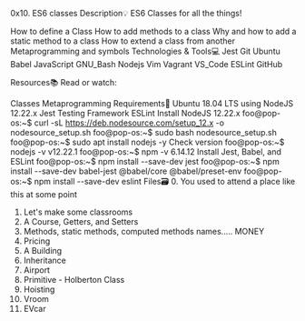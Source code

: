 0x10. ES6 classes
Description:bulb:
ES6 Classes for all the things!

How to define a Class
How to add methods to a class
Why and how to add a static method to a class
How to extend a class from another
Metaprogramming and symbols
Technologies & Tools:computer:
Jest Git Ubuntu Babel JavaScript GNU_Bash Nodejs Vim Vagrant VS_Code ESLint GitHub

Resources:books:
Read or watch:

Classes
Metaprogramming
Requirements:hammer:
Ubuntu 18.04 LTS using NodeJS 12.22.x
Jest Testing Framework
ESLint
Install NodeJS 12.22.x
foo@pop-os:~$ curl -sL https://deb.nodesource.com/setup_12.x -o nodesource_setup.sh
foo@pop-os:~$ sudo bash nodesource_setup.sh
foo@pop-os:~$ sudo apt install nodejs -y
Check version
foo@pop-os:~$ nodejs -v
v12.22.1
foo@pop-os:~$ npm -v
6.14.12
Install Jest, Babel, and ESLint
foo@pop-os:~$ npm install --save-dev jest
foo@pop-os:~$ npm install --save-dev babel-jest @babel/core @babel/preset-env
foo@pop-os:~$ npm install --save-dev eslint
Files:card_file_box:
0. You used to attend a place like this at some point
1. Let's make some classrooms
2. A Course, Getters, and Setters
3. Methods, static methods, computed methods names..... MONEY
4. Pricing
5. A Building
6. Inheritance
7. Airport
8. Primitive - Holberton Class
9. Hoisting
10. Vroom
11. EVcar

